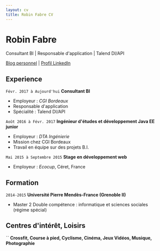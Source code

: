```yaml
---
layout: cv
title: Robin Fabre CV
---
```

# Robin Fabre
Consultant BI | Responsable d'application | Talend DI/API

<div id="webaddress">
<a href="https://robinfabre.github.io/blog/">Blog personnel</a>
| <a href="https://www.linkedin.com/in/robinfabre/">Profil LinkedIn</a>
</div>


## Experience

`Févr. 2017 à Aujourd'hui`
__Consultant BI__

- Employeur : *CGI Bordeaux*
- Responsable d'application
- Spécialité : Talend DI/API

`Août 2016 à Févr. 2017`
__Ingénieur d'études et développement Java EE junior__

- Employeur : *DTA Ingénierie*
- Mission chez CGI Bordeaux
- Travail en équipe sur des projets B.I. 

`Mai 2015 à Septembre 2015`
__Stage en développement web__

- Employeur : *Ecocup*, Céret, France



## Formation

`2014-2015`
__Université Pierre Mendès-France (Grenoble II)__

- Master 2 Double compétence : informatique et sciences sociales (régime spécial)


## Centres d'intérêt, Loisirs

ˋˋ
__Crossfit, Course à pied, Cyclisme, Cinéma, Jeux Vidéos, Musique, Photographie__


<!-- ### Footer

Last updated: May 2013 -->



